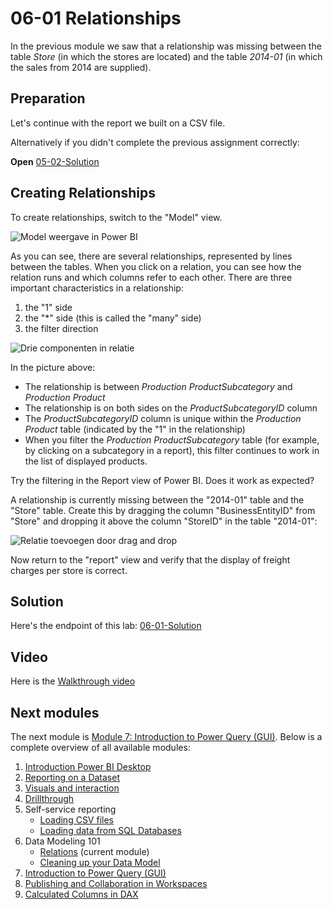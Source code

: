 # 06-01 Relationships

In the previous module we saw that a relationship was missing between the table *Store* (in which the stores are located) and the table *2014-01* (in which the sales from 2014 are supplied).

## Preparation

Let's continue with the report we built on a CSV file.

Alternatively if you didn't complete the previous assignment correctly:

**Open** [05-02-Solution](../05-self-service-reporting/05-02-Solution.pbix)

## Creating Relationships

To create relationships, switch to the "Model" view.

![Model weergave in Power BI](img/relationships.png)

As you can see, there are several relationships, represented by lines between the tables. When you click on a relation, you can see how the relation runs and which columns refer to each other. There are three important characteristics in a relationship:

1. the "1" side
2. the "*" side (this is called the "many" side)
3. the filter direction

![Drie componenten in relatie](img/driecomponenten.png)

In the picture above:

* The relationship is between *Production ProductSubcategory* and *Production Product*
* The relationship is on both sides on the *ProductSubcategoryID* column
* The *ProductSubcategoryID* column is unique within the *Production Product* table (indicated by the "1" in the relationship)
* When you filter the *Production ProductSubcategory* table (for example, by clicking on a subcategory in a report), this filter continues to work in the list of displayed products.

Try the filtering in the Report view of Power BI. Does it work as expected?

A relationship is currently missing between the "2014-01" table and the "Store" table. Create this by dragging the column "BusinessEntityID" from "Store" and dropping it above the column "StoreID" in the table "2014-01":

![Relatie toevoegen door drag and drop](img/addrelationship.png)

Now return to the "report" view and verify that the display of freight charges per store is correct.

## Solution

Here's the endpoint of this lab: [06-01-Solution](06-01-Solution.pbix)

## Video

Here is the [Walkthrough video](https://vimeo.com/584747355/e3b8b0302a)

## Next modules

The next module is [Module 7: Introduction to Power Query (GUI)](../07-power-query-gui/09-power-query.md). Below is a complete overview of all available modules:

1. [Introduction Power BI Desktop](../01-introduction/01-introduction-powerbi-desktop.md)
2. [Reporting on a Dataset](../02-reporting-on-dataset/02-reporting-on-dataset.md)
3. [Visuals and interaction](../03-visuals-and-interaction/03-visuals-and-interaction.md)
4. [Drillthrough](../04-drillthrough/04-drillthrough.md)
5. Self-service reporting
   * [Loading CSV files](../05-self-service-reporting/05-csv-inladen.md)
   * [Loading data from SQL Databases](../05-self-service-reporting/06-sql-inladen.md)
6. Data Modeling 101
   * [Relations](../06-data-modeling-101/07-relaties.md) (current module)
   * [Cleaning up your Data Model](../06-data-modeling-101/08-opschonen.md)
7. [Introduction to Power Query (GUI)](../07-power-query-gui/09-power-query.md)
8. [Publishing and Collaboration in Workspaces](../08-publishing-and-collaboration-in-workspaces/10-publishing-and-collaboration-in-workspaces.md)
9. [Calculated Columns in DAX](../09-dax/11-calc-columns.md)
